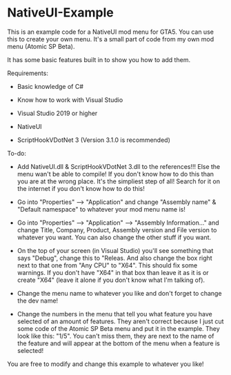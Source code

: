 # NativeUI-Example
This is an example code for a NativeUI mod menu for GTA5. You can use this to create your own menu.
It's a small part of code from my own mod menu (Atomic SP Beta).

It has some basic features built in to show you how to add them.







Requirements:

- Basic knowledge of C#

- Know how to work with Visual Studio

- Visual Studio 2019 or higher

- NativeUI

- ScriptHookVDotNet 3 (Version 3.1.0 is recommended)

To-do:

- Add NativeUI.dll & ScriptHookVDotNet 3.dll to the references!!! Else the menu wan't be able to compile!
  If you don't know how to do this than you are at the wrong place. It's the simpliest step of all!
  Search for it on the internet if you don't know how to do this!
  
- Go into "Properties" --> "Application" and change "Assembly name" & "Default namespace" to whatever your
  mod menu name is!
  
- Go into "Properties" --> "Application" --> "Assembly Information..." and change Title, Company, Product,
  Assembly version and File version to whatever you want. You can also change the other stuff if you want.
  
- On the top of your screen (in Visual Studio) you'll see something that says "Debug", change this to "Releas.
  And also change the box right next to that one from "Any CPU" to "X64". This should fix some warnings.
  If you don't have "X64" in that box than leave it as it is or create "X64" (leave it alone if you don't
  know what I'm talking of).

- Change the menu name to whatever you like and don't forget to change the dev name!

- Change the numbers in the menu that tell you what feature you have selected of an amount of features.
  They aren't correct because I just cut some code of the Atomic SP Beta menu and put it in the example.
  They look like this: "1/5". You can't miss them, they are next to the name of the feature and will appear
  at the bottom of the menu when a feature is selected!
  
You are free to modify and change this example to whatever you like!
